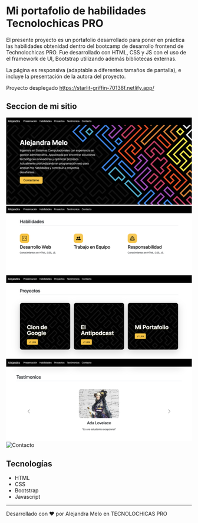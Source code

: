 # Mi portafolio de habilidades Tecnolochicas PRO

El presente proyecto es un portafolio desarrollado para poner en práctica las habilidades obtenidad dentro del bootcamp de desarrollo frontend de Technolochicas PRO.
Fue desarrollado con HTML, CSS y JS con el uso de el framework de UI, Bootstrap utilizando además bibliotecas externas.

La página es responsiva (adaptable a diferentes tamaños de pantalla), e incluye la presentación de la autora del proyecto.

Proyecto desplegado https://starlit-griffin-70138f.netlify.app/

## Seccion de mi sitio

![Presentacion](assets/readme/1.png)
![Habilidades](assets/readme/2.png)
![Proyectos](assets/readme/3.png)
![Testimonios](assets/readme/4.png)
![Contacto]("assets/readme/5.png")

## Tecnologías
* HTML
* CSS
* Bootstrap
* Javascript

---
Desarrollado con ❤️ por Alejandra Melo en TECNOLOCHICAS PRO

